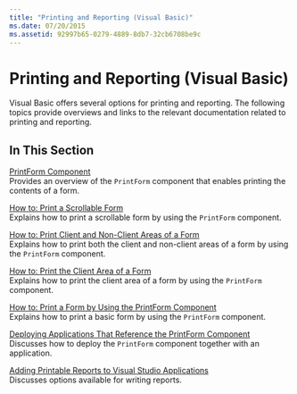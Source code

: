 ```yaml
---
title: "Printing and Reporting (Visual Basic)"
ms.date: 07/20/2015
ms.assetid: 92997b65-0279-4889-8db7-32cb6708be9c
---
```

# Printing and Reporting (Visual Basic)
Visual Basic offers several options for printing and reporting. The following topics provide overviews and links to the relevant documentation related to printing and reporting.  
  
## In This Section  
 [PrintForm Component](../../../visual-basic/developing-apps/printing/printform-component.md)  
 Provides an overview of the `PrintForm` component that enables printing the contents of a form.  
  
 [How to: Print a Scrollable Form](../../../visual-basic/developing-apps/printing/how-to-print-a-scrollable-form.md)  
 Explains how to print a scrollable form by using the `PrintForm` component.  
  
 [How to: Print Client and Non-Client Areas of a Form](../../../visual-basic/developing-apps/printing/how-to-print-client-and-non-client-areas-of-a-form.md)  
 Explains how to print both the client and non-client areas of a form by using the `PrintForm` component.  
  
 [How to: Print the Client Area of a Form](../../../visual-basic/developing-apps/printing/how-to-print-the-client-area-of-a-form.md)  
 Explains how to print the client area of a form by using the `PrintForm` component.  
  
 [How to: Print a Form by Using the PrintForm Component](../../../visual-basic/developing-apps/printing/how-to-print-a-form-by-using-the-printform-component.md)  
 Explains how to print a basic form by using the `PrintForm` component.  
  
 [Deploying Applications That Reference the PrintForm Component](../../../visual-basic/developing-apps/printing/deploying-applications-that-reference-the-printform-component.md)  
 Discusses how to deploy the `PrintForm` component together with an application.  
  
 [Adding Printable Reports to Visual Studio Applications](../../../visual-basic/developing-apps/printing/adding-printable-reports-to-visual-studio-applications.md)  
 Discusses options available for writing reports.
